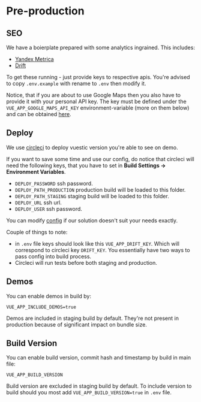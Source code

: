 # Pre-production

## SEO

We have a boierplate prepared with some analytics ingrained. This includes:

* [Yandex Metrica](https://metrica.yandex.com/about)
* [Drift](https://www.drift.com/mobile-app/)

To get these running - just provide keys to respective apis. You're advised to copy `.env.example` with rename to `.env` then modify it.

Notice, that if you are about to use Google Maps then you also have to provide it with your personal API key. The key must be defined under the `VUE_APP_GOOGLE_MAPS_API_KEY` environment-variable (more on them below) and can be obtained [here](https://developers.google.com/maps/documentation/javascript/get-api-key).

## Deploy

We use [circleci](https://circleci.com) to deploy vuestic version you're able to see on demo.

If you want to save some time and use our config, do notice that circleci will need the following keys, that you have to set in **Build Settings -> Environment Variables**.

* `DEPLOY_PASSWORD` ssh password.
* `DEPLOY_PATH_PRODUCTION` production build will be loaded to this folder.
* `DEPLOY_PATH_STAGING` staging build will be loaded to this folder.
* `DEPLOY_URL` ssh url.
* `DEPLOY_USER` ssh password.

You can modify [config](../.circleci/config.yml) if our solution doesn't suit your needs exactly.

Couple of things to note:
* in `.env` file keys should look like this `VUE_APP_DRIFT_KEY`. Which will correspond to circleci key `DRIFT_KEY`. You essentially have two ways to pass config into build process.
* Circleci will run tests before both staging and production.

## Demos

You can enable demos in build by:
```
VUE_APP_INCLUDE_DEMOS=true
```
Demos are included in staging build by default. They're not present in production because of significant impact on bundle size.


## Build Version

You can enable build version, commit hash and timestamp by build in main file:
```
VUE_APP_BUILD_VERSION
```
Build version are excluded in staging build by default. 
To include version to build should you most add `VUE_APP_BUILD_VERSION=true` in `.env` file.
